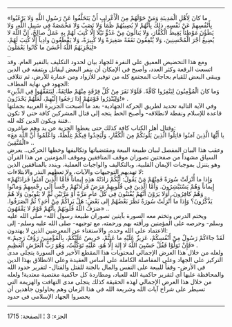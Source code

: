 ------------------------------------------------------------------------

«ما كانَ لِأَهْلِ الْمَدِينَةِ وَمَنْ حَوْلَهُمْ مِنَ الْأَعْرابِ أَنْ يَتَخَلَّفُوا عَنْ رَسُولِ اللَّهِ وَلا
يَرْغَبُوا بِأَنْفُسِهِمْ عَنْ نَفْسِهِ. ذلِكَ بِأَنَّهُمْ لا يُصِيبُهُمْ ظَمَأٌ وَلا نَصَبٌ وَلا مَخْمَصَةٌ فِي
سَبِيلِ اللَّهِ، وَلا يَطَؤُنَ مَوْطِئاً يَغِيظُ الْكُفَّارَ، وَلا يَنالُونَ مِنْ عَدُوٍّ نَيْلًا إِلَّا كُتِبَ
لَهُمْ بِهِ عَمَلٌ صالِحٌ، إِنَّ اللَّهَ لا يُضِيعُ أَجْرَ الْمُحْسِنِينَ، وَلا يُنْفِقُونَ نَفَقَةً صَغِيرَةً وَلا
كَبِيرَةً، وَلا يَقْطَعُونَ وادِياً إِلَّا كُتِبَ لَهُمْ، لِيَجْزِيَهُمُ اللَّهُ أَحْسَنَ ما كانُوا
يَعْمَلُونَ»  
..  
ومع هذا التحضيض العميق على النفرة للجهاد بيان لحدود التكليف بالنفير
العام. وقد اتسعت الرقعة وكثر العدد، وأصبح في الإمكان أن ينفر البعض
ليقاتل ويتفقه في الدين ويبقى البعض للقيام بحاجات المجتمع كله من توفير
للأزواد ومن عمارة للأرض، ثم تتلاقى الجهود في نهاية المطاف:  
«وَما كانَ الْمُؤْمِنُونَ لِيَنْفِرُوا كَافَّةً. فَلَوْلا نَفَرَ مِنْ كُلِّ فِرْقَةٍ مِنْهُمْ طائِفَةٌ،
لِيَتَفَقَّهُوا فِي الدِّينِ وَلِيُنْذِرُوا قَوْمَهُمْ إِذا رَجَعُوا إِلَيْهِمْ، لَعَلَّهُمْ يَحْذَرُونَ!» .  
وفي الآية التالية تحديد لطريق الحركة الجهادية- بعد ما أصبحت الجزيرة
العربية بجملتها قاعدة للإسلام ونقطة لانطلاقه- وأصبح الخط يتجه إلى قتال
المشركين كافة حتى لا تكون فتنة ويكون الدين كله لله..  
وقتال أهل الكتاب كافة كذلك حتى يعطوا الجزية عن يد وهم صاغرون:  
«يا أَيُّهَا الَّذِينَ آمَنُوا قاتِلُوا الَّذِينَ يَلُونَكُمْ مِنَ الْكُفَّارِ، وَلْيَجِدُوا فِيكُمْ غِلْظَةً،
وَاعْلَمُوا أَنَّ اللَّهَ مَعَ الْمُتَّقِينَ» ..  
وعقب هذا البيان المفصل لبيان طبيعة البيعة ومقتضياتها وتكاليفها وخطها
الحركي.. يعرض السياق مشهداً من صفحتين تصوران موقف المنافقين وموقف
المؤمنين من هذا القرآن وهو يتنزل بموجبات الإيمان القلبية، وبالتكاليف
والواجبات العملية. ويندد بالمنافقين الذين لا تهديهم التوجيهات والآيات،
ولا تعظهم النذر والابتلاءات:  
«وَإِذا ما أُنْزِلَتْ سُورَةٌ فَمِنْهُمْ مَنْ يَقُولُ: أَيُّكُمْ زادَتْهُ هذِهِ إِيماناً فَأَمَّا الَّذِينَ
آمَنُوا فَزادَتْهُمْ إِيماناً وَهُمْ يَسْتَبْشِرُونَ. وَأَمَّا الَّذِينَ فِي قُلُوبِهِمْ مَرَضٌ فَزادَتْهُمْ رِجْساً
إِلَى رِجْسِهِمْ وَماتُوا وَهُمْ كافِرُونَ. أَوَلا يَرَوْنَ أَنَّهُمْ يُفْتَنُونَ فِي كُلِّ عامٍ مَرَّةً أَوْ
مَرَّتَيْنِ ثُمَّ لا يَتُوبُونَ وَلا هُمْ يَذَّكَّرُونَ؟ وَإِذا ما أُنْزِلَتْ سُورَةٌ نَظَرَ بَعْضُهُمْ إِلى بَعْضٍ:
هَلْ يَراكُمْ مِنْ أَحَدٍ؟ ثُمَّ انْصَرَفُوا. صَرَفَ اللَّهُ قُلُوبَهُمْ بِأَنَّهُمْ قَوْمٌ لا يَفْقَهُونَ» ..  
ويختم الدرس وتختم معه السورة بآيتين تصوران طبيعة رسول الله- صلى الله
عليه وسلم- وحرصه على المؤمنين ورأفته بهم ورحمته. مع توجيهه- صلى الله
عليه وسلم- إلى الاعتماد على الله وحده، والاستغناء عن المعرضين الذين لا
يهتدون:  
«لَقَدْ جاءَكُمْ رَسُولٌ مِنْ أَنْفُسِكُمْ، عَزِيزٌ عَلَيْهِ ما عَنِتُّمْ، حَرِيصٌ عَلَيْكُمْ، بِالْمُؤْمِنِينَ رَؤُفٌ
رَحِيمٌ. فَإِنْ تَوَلَّوْا فَقُلْ حَسْبِيَ اللَّهُ لا إِلهَ إِلَّا هُوَ، عَلَيْهِ تَوَكَّلْتُ، وَهُوَ رَبُّ الْعَرْشِ
الْعَظِيمِ» .  
ولعله من خلال هذا العرض الإجمالي لمحتويات هذا المقطع الأخير في السورة
يتجلى مدى التركيز على الجهاد وعلى المفاصلة الكاملة على أساس العقيدة وعلى
الانطلاق بهذا الدين في الأرض- وفقاً للبيعة على النفس والمال بالجنة للقتل
والقتال- لتقرير حدود الله والمحافظة عليها أي لتقرير حاكمية الله للعباد،
ومطاردة كل حاكمية مغتصبة معتدية! ولعله من خلال هذا العرض الإجمالي لهذه
الحقيقة كذلك يتجلى مدى التهافت والهزيمة التي تسيطر على شراح آيات الله
وشريعة الله في هذا الزمان وهم يحاولون جاهدين أن يحصروا الجهاد الإسلامي
في حدود

------------------------------------------------------------------------

الجزء: 3 ¦ الصفحة: 1715
